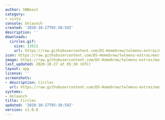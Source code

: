 ```yaml
---
author: SNBeast
category:
- vista
console: Unlaunch
created: '2020-10-27T05:38:59Z'
description: ''
downloads:
  circles.gif:
    size: 13511
    url: https://raw.githubusercontent.com/DS-Homebrew/twlmenu-extras/master/_nds/TWiLightMenu/unlaunch/backgrounds/circles.gif
icon: https://raw.githubusercontent.com/DS-Homebrew/twlmenu-extras/master/_nds/TWiLightMenu/unlaunch/backgrounds/circles.gif
image: https://raw.githubusercontent.com/DS-Homebrew/twlmenu-extras/master/_nds/TWiLightMenu/unlaunch/backgrounds/circles.gif
last_updated: 2020-10-27 at 05:38 (UTC)
layout: app
license: ''
screenshots:
- description: Circles
  url: https://raw.githubusercontent.com/DS-Homebrew/twlmenu-extras/master/_nds/TWiLightMenu/unlaunch/backgrounds/circles.gif
systems:
- Unlaunch
title: Circles
updated: '2020-10-27T05:38:59Z'
version: v1.0.0
---
```

